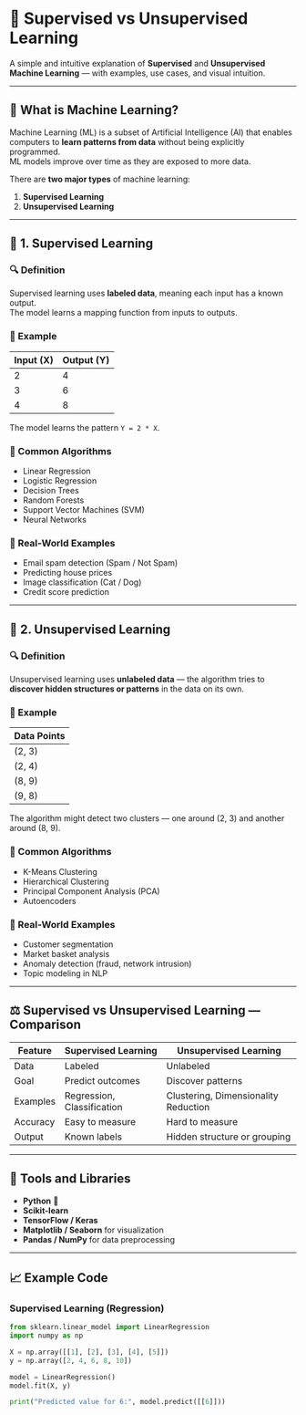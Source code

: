 # 🤖 Supervised vs Unsupervised Learning

A simple and intuitive explanation of **Supervised** and **Unsupervised Machine Learning** — with examples, use cases, and visual intuition.

---

## 🧠 What is Machine Learning?

Machine Learning (ML) is a subset of Artificial Intelligence (AI) that enables computers to **learn patterns from data** without being explicitly programmed.  
ML models improve over time as they are exposed to more data.

There are **two major types** of machine learning:

1. **Supervised Learning**
2. **Unsupervised Learning**

---

## 📘 1. Supervised Learning

### 🔍 Definition
Supervised learning uses **labeled data**, meaning each input has a known output.  
The model learns a mapping function from inputs to outputs.

### 🧩 Example
| Input (X) | Output (Y) |
|------------|-------------|
| 2 | 4 |
| 3 | 6 |
| 4 | 8 |

The model learns the pattern `Y = 2 * X`.

### 🧮 Common Algorithms
- Linear Regression  
- Logistic Regression  
- Decision Trees  
- Random Forests  
- Support Vector Machines (SVM)  
- Neural Networks  

### 🧠 Real-World Examples
- Email spam detection (Spam / Not Spam)  
- Predicting house prices  
- Image classification (Cat / Dog)  
- Credit score prediction  

---

## 📗 2. Unsupervised Learning

### 🔍 Definition
Unsupervised learning uses **unlabeled data** — the algorithm tries to **discover hidden structures or patterns** in the data on its own.

### 🧩 Example
| Data Points |
|--------------|
| (2, 3) |
| (2, 4) |
| (8, 9) |
| (9, 8) |

The algorithm might detect two clusters — one around (2, 3) and another around (8, 9).

### 🧮 Common Algorithms
- K-Means Clustering  
- Hierarchical Clustering  
- Principal Component Analysis (PCA)  
- Autoencoders  

### 🧠 Real-World Examples
- Customer segmentation  
- Market basket analysis  
- Anomaly detection (fraud, network intrusion)  
- Topic modeling in NLP  

---

## ⚖️ Supervised vs Unsupervised Learning — Comparison

| Feature | Supervised Learning | Unsupervised Learning |
|----------|---------------------|------------------------|
| Data | Labeled | Unlabeled |
| Goal | Predict outcomes | Discover patterns |
| Examples | Regression, Classification | Clustering, Dimensionality Reduction |
| Accuracy | Easy to measure | Hard to measure |
| Output | Known labels | Hidden structure or grouping |

---

## 🧰 Tools and Libraries
- **Python** 🐍  
- **Scikit-learn**  
- **TensorFlow / Keras**  
- **Matplotlib / Seaborn** for visualization  
- **Pandas / NumPy** for data preprocessing  

---

## 📈 Example Code

### Supervised Learning (Regression)
```python
from sklearn.linear_model import LinearRegression
import numpy as np

X = np.array([[1], [2], [3], [4], [5]])
y = np.array([2, 4, 6, 8, 10])

model = LinearRegression()
model.fit(X, y)

print("Predicted value for 6:", model.predict([[6]]))

